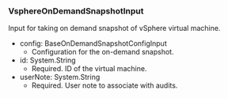 ### VsphereOnDemandSnapshotInput
Input for taking on demand snapshot of vSphere virtual machine.

- config: BaseOnDemandSnapshotConfigInput
  - Configuration for the on-demand snapshot.
- id: System.String
  - Required. ID of the virtual machine.
- userNote: System.String
  - Required. User note to associate with audits.
